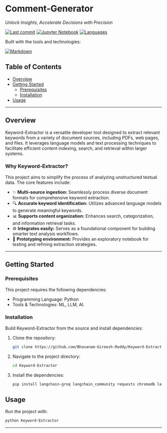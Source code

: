 # Comment-Generator

*Unlock Insights, Accelerate Decisions with Precision*

[![Last commit](https://img.shields.io/github/last-commit/Bhavanam-Gireesh-Reddy/Comment-Generator.svg?style=flat-square)](https://github.com/Bhavanam-Gireesh-Reddy/Comment-Generator/commits/main)
[![Jupyter Notebook](https://img.shields.io/badge/jupyter%20notebook-100.0%25-blue.svg?style=flat-square&logo=jupyter)](https://nbviewer.jupyter.org/github/Bhavanam-Gireesh-Reddy/Comment-Generator/blob/main/your_notebook_name.ipynb)
[![Languages](https://img.shields.io/github/languages/count/Bhavanam-GIreesh-Reddy/Comment-Generator.svg?style=flat-square)](https://github.com/Bhavanam-Gireesh-Reddy/Comment-Generator/search?l=Jupyter%20Notebook)

Built with the tools and technologies:

[![Markdown](https://img.shields.io/badge/Markdown-000000?style=flat-square&logo=markdown&logoColor=white)](https://www.markdownguide.org/)

## Table of Contents

* [Overview](#overview)
* [Getting Started](#getting-started)
    * [Prerequisites](#prerequisites)
    * [Installation](#installation)
* [Usage](#usage)

---

## Overview

Keyword-Extractor is a versatile developer tool designed to extract relevant keywords from a variety of document sources, including PDFs, web pages, and files. It leverages language models and text processing techniques to facilitate efficient content indexing, search, and retrieval within larger systems.

### Why Keyword-Extractor?

This project aims to simplify the process of analyzing unstructured textual data. The core features include:

* ✨ **Multi-source ingestion:** Seamlessly process diverse document formats for comprehensive keyword extraction.
* 🔍 **Accurate keyword identification:** Utilizes advanced language models to generate meaningful keywords.
* 📊 **Supports content organization:** Enhances search, categorization, and information retrieval tasks.
* ⚙️ **Integrates easily:** Serves as a foundational component for building smarter text analysis workflows.
* 🚀 **Prototyping environment:** Provides an exploratory notebook for testing and refining extraction strategies.

---

## Getting Started

### Prerequisites

This project requires the following dependencies:

* Programming Language: Python
* Tools & Technologies: ML, LLM, AI.

### Installation

Build Keyword-Extractor from the source and install dependencies:

1.  Clone the repository:

    ```bash
    git clone https://github.com/Bhavanam-Gireesh-Reddy/Keyword-Extractor.git
    ```
    
2.  Navigate to the project directory:

    ```bash
    cd Keyword-Extractor
    ```
3.  Install the dependencies:

    ```bash
    pip install langchain-groq langchain_community requests chromadb langchain-chroma faiss-cpu sentence-transformers pypdf unstructured "unstructured[pdf]" "unstructured[docx]" python-dotenv
    ```

## Usage

Run the project with:

```bash
python Keyword-Extractor
```
---
